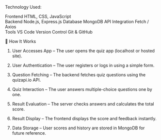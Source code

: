 Technology Used:


Frontend	HTML, CSS, JavaScript	
Backend 	Node.js, Express.js	
Database	MongoDB	
API Integration	Fetch / Axios	
Tools	    VS Code
Version Control 	Git & GitHub	



🧩 How It Works

1. User Accesses App – The user opens the quiz app (localhost or hosted site).

2. User Authentication – The user registers or logs in using a simple form.

3. Question Fetching – The backend fetches quiz questions using the quizapi.io API.

4. Quiz Interaction – The user answers multiple-choice questions one by one.

5. Result Evaluation – The server checks answers and calculates the total score.

6. Result Display – The frontend displays the score and feedback instantly.


7. Data Storage – User scores and history are stored in MongoDB for future reference.

